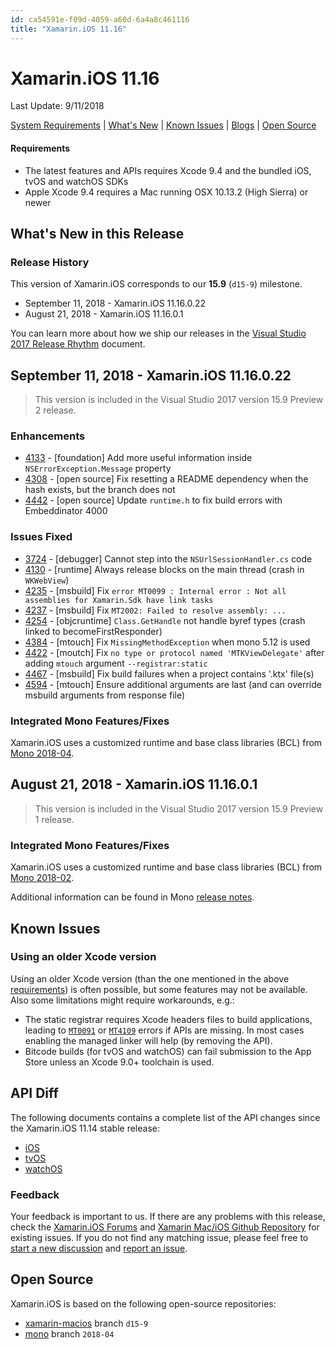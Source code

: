 ```yaml
---
id: ca54591e-f09d-4059-a60d-6a4a8c461116
title: "Xamarin.iOS 11.16"
---
```


# Xamarin.iOS 11.16
Last Update: 9/11/2018

[System Requirements](https://developer.xamarin.com/guides/cross-platform/getting_started/requirements/) | [What's New](#whats-new-in-this-release) | [Known Issues](#known-issues) | [Blogs](https://blog.xamarin.com/tag/ios/) | [Open Source](#open-source)

#### Requirements

* The latest features and APIs requires Xcode 9.4 and the bundled iOS, tvOS and watchOS SDKs
* Apple Xcode 9.4 requires a Mac running OSX 10.13.2 (High Sierra) or newer

## What's New in this Release

### Release History

This version of Xamarin.iOS corresponds to our **15.9** (`d15-9`) milestone.

* September 11, 2018 - Xamarin.iOS 11.16.0.22
* August 21, 2018 - Xamarin.iOS 11.16.0.1

You can learn more about how we ship our releases in the [Visual Studio 2017 Release Rhythm](https://www.visualstudio.com/en-us/productinfo/vs2017-release-rhythm) document.

## September 11, 2018 - Xamarin.iOS 11.16.0.22

> This version is included in the Visual Studio 2017 version 15.9 Preview 2 release.

### Enhancements

* [4133](https://github.com/xamarin/xamarin-macios/issues/4133) -  [foundation] Add more useful information inside `NSErrorException.Message` property
* [4308](https://github.com/xamarin/xamarin-macios/issues/4308) -  [open source] Fix resetting a README dependency when the hash exists, but the branch does not
* [4442](https://github.com/xamarin/xamarin-macios/issues/4442) -  [open source] Update `runtime.h` to fix build errors with Embeddinator 4000

### Issues Fixed

* [3724](https://github.com/xamarin/xamarin-macios/issues/3724) -  [debugger] Cannot step into the `NSUrlSessionHandler.cs` code
* [4130](https://github.com/xamarin/xamarin-macios/issues/4130) -  [runtime] Always release blocks on the main thread (crash in `WKWebView`)
* [4235](https://github.com/xamarin/xamarin-macios/issues/4235) -  [msbuild] Fix `error MT0099 : Internal error : Not all assemblies for Xamarin.Sdk have link tasks`
* [4237](https://github.com/xamarin/xamarin-macios/issues/4237) -  [msbuild] Fix `MT2002: Failed to resolve assembly: ...`
* [4254](https://github.com/xamarin/xamarin-macios/issues/4254) -  [objcruntime] `Class.GetHandle` not handle byref types (crash linked to becomeFirstResponder)
* [4384](https://github.com/xamarin/xamarin-macios/issues/4384) -  [mtouch] Fix `MissingMethodException` when mono 5.12 is used
* [4422](https://github.com/xamarin/xamarin-macios/issues/4422) -  [moutch] Fix `no type or protocol named 'MTKViewDelegate'` after adding `mtouch` argument `--registrar:static`
* [4467](https://github.com/xamarin/xamarin-macios/issues/4467) -  [msbuild] Fix build failures when a project contains '.ktx' file(s)
* [4594](https://github.com/xamarin/xamarin-macios/issues/4594) -  [mtouch] Ensure additional arguments are last (and can override msbuild arguments from response file)


### Integrated Mono Features/Fixes

Xamarin.iOS uses a customized runtime and base class libraries (BCL) from [Mono 2018-04](https://github.com/mono/mono/commits/2018-04).

## August 21, 2018 - Xamarin.iOS 11.16.0.1

> This version is included in the Visual Studio 2017 version 15.9 Preview 1 release.

### Integrated Mono Features/Fixes

Xamarin.iOS uses a customized runtime and base class libraries (BCL) from [Mono 2018-02](https://github.com/mono/mono/commits/2018-02).

Additional information can be found in Mono [release notes](http://www.mono-project.com/docs/about-mono/releases/5.10/).

## Known Issues

### Using an older Xcode version

Using an older Xcode version (than the one mentioned in the above [requirements](#Requirements)) is often possible, but some features may not be available. Also some limitations might require workarounds, e.g.:

* The static registrar requires Xcode headers files to build applications, leading to [`MT0091`](https://developer.xamarin.com/guides/ios/troubleshooting/mtouch-errors/#MT0091) or [`MT4109`](https://developer.xamarin.com/guides/ios/troubleshooting/mtouch-errors/#MT4109) errors if APIs are missing. In most cases enabling the managed linker will help (by removing the API).
* Bitcode builds (for tvOS and watchOS) can fail submission to the App Store unless an Xcode 9.0+ toolchain is used.

## API Diff

The following documents contains a complete list of the API changes since the Xamarin.iOS 11.14 stable release:

* [iOS](/releases/ios/api_changes/ios-11-14-0-11-16-0)
* [tvOS](/releases/ios/api_changes/tvos-11-14-0-11-16-0)
* [watchOS](/releases/ios/api_changes/watchos-11-14-0-11-16-0)

### Feedback

Your feedback is important to us. If there are any problems with this release, check the [Xamarin.iOS Forums](https://forums.xamarin.com/categories/) and [Xamarin Mac/iOS Github Repository](https://github.com/xamarin/xamarin-macios/issues) for existing issues. If you do not find any matching issue, please feel free to [start a new discussion](https://forums.xamarin.com/post/discussion/ios) and [report an issue](https://github.com/xamarin/xamarin-macios/issues/new).

## Open Source

Xamarin.iOS is based on the following open-source repositories:

* [xamarin-macios](https://github.com/xamarin/xamarin-macios) branch `d15-9`
* [mono](https://github.com/mono/mono/tree/2018-04) branch `2018-04`
